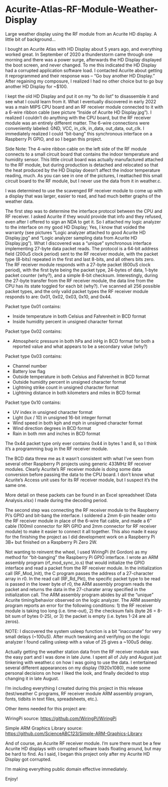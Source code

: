 # Acurite-Atlas-RF-Module-Weather-Display
Large weather display using the RF module from an Acurite HD display.
A little bit of background...

I bought an Acurite Atlas with HD Display about 5 years ago, and everything worked great. In September of 2020 a thunderstorm came through one morning and there was a power surge, afterwards the HD Display displayed the boot screen, and never changed. To me this indicated the HD Display had a corrupted application software load. I contacted Acurite about getting it reprogrammed and their response was – “Go buy another HD Display.” After regaining my composure, I realized I had no other choice but to go buy another HD Display for ~$100.

I kept the old HD Display and put it on my “to do list” to disassemble it and see what I could learn from it. What I eventually discovered in early 2022 was a main MIPS CPU board and an RF receiver module connected to it with a 6-wire ribbon cable (see picture “Inside of Acurite HD Display.jpg”). I realized I couldn’t do anything with the CPU board, but the RF receiver module was an entirely different matter. The 6-wire connections were conveniently labeled: GND, VCC, in_clk, in_data, out_data, out_clk. I immediately realized I could “bit-bang” this synchronous interface on a Raspberry Pi GPIO, and so I began this project.

Side Note: The 4-wire ribbon cable on the left side of the RF module connects to a small circuit board that contains the indoor temperature and humidity sensor. This little circuit board was actually manufactured attached to the RF module, but during production is detached and relocated so that the heat produced by the HD Display doesn’t affect the indoor temperature reading, much. As you can see in one of the pictures, I reattached this small circuit board to the RF module, but I never use the data from it in weather.c.

I was determined to use the scavenged RF receiver module to come up with a display that was larger, easier to read, and had much better graphs of the weather data.

The first step was to determine the interface protocol between the CPU and RF receiver. I asked Acurite if they would provide that info and they refused, even after I offered to sign an NDA to get it. So I attached my logic analyzer to the interface on my good HD Display; Yes, I know that voided the warranty (see pictures “Logic analyzer attached to good Acurite HD Display.jpg” and “Logic analyzer sampling data from Acurite HD Display.jpg”). What I discovered was a “unique” synchronous interface implementing 27-byte data packet reads. The protocol is a 64-bit address field (200uS clock period) sent to the RF receiver module, with the packet type (8-bits) repeated in the first and last 8-bits, and all others bits zero. The RF receiver module responds with a 27-byte packet (600uS clock period), with the first byte being the packet type, 24-bytes of data, 1-byte packet counter (why?), and a simple 8-bit checksum. Interestingly, during the 27-byte transfer from the RF receiver module, the data line from the CPU has its state toggled for each bit (why?). I’ve scanned all 256 possible packet types, and the only valid packet types the RF receiver module responds to are: 0x01, 0x02, 0x03, 0x10, and 0x44.

Packet type 0x01 contains:
-	Inside temperature in both Celsius and Fahrenheit in BCD format
-	Inside humidity percent in unsigned character format

Packet type 0x02 contains:
-	Atmospheric pressure in both hPa and inHg in BCD format for both a reported value and what appears to be a secondary value (why?)

Packet type 0x03 contains:
-	Channel number
-	Battery low flag
-	Outside temperature in both Celsius and Fahrenheit in BCD format
-	Outside humidity percent in unsigned character format
-	Lightning strike count in unsigned character format
-	Lightning distance in both kilometers and miles in BCD format

Packet type 0x10 contains:
-	UV index in unsigned character format
-	Light (lux / 10) in unsigned 16-bit integer format
-	Wind speed in both kph and mph in unsigned character format
-	Wind direction degrees in BCD format
-	Rain in both mm and inches in BCD format

The 0x44 packet type only ever contains 0x44 in bytes 1 and 8, so I think it’s a programming bug in the RF receiver module.

The BCD data threw me as it wasn’t consistent with what I’ve seen from several other Raspberry Pi projects using generic 433MHz RF receiver modules. Clearly Acurite’s RF receiver module is doing some data conversion before passing the data to the CPU board. I don’t know what Acurite’s Access unit uses for its RF receiver module, but I suspect it’s the same one.

More detail on these packets can be found in an Excel spreadsheet (Data Analysis.xlsx) I made during the decoding period.

The second step was connecting the RF receiver module to the Raspberry Pi’s GPIO and bit-bang the interface. I soldered a 2mm 6-pin header onto the RF receiver module in place of the 6-wire flat cable, and made a 6” cable (100mil connector for RPi GPIO and 2mm connector for RF receiver module) to make it easier to connect it all together. This also made it easy for the finishing the project as I did development work on a Raspberry Pi 3B+ but finished on a Raspberry Pi Zero 2W. 

Not wanting to reinvent the wheel, I used WiringPi (ht Gordon) as my method for “bit-banging” the Raspberry Pi GPIO interface. I wrote an ARM assembly program (rf_mod_sync_io.s) that would initialize the GPIO interface and read a packet from the RF receiver module. In the initialization call (RF_Mod_Init), the C program passes the address of a 27-character array in r0. In the read call (RF_Rd_Pkt), the specific packet type to be read is passed in the lower byte of r0, the ARM assembly program reads the packet and returns the data in the 27-charater array specified in the initialization call. The ARM assembly program abides by all the “unique” Acurite timing/behavior observed on the logic analyzer. The ARM assembly program reports an error for the following conditions: 1) the RF receiver module is taking too long (i.e. time-out), 2) the checksum fails (byte 26 = 8-bit sum of bytes 0-25), or 3) the packet is empty (i.e. bytes 1-24 are all zeros).

NOTE: I discovered the system usleep function is a bit “inaccurate” for very small delays (~100uS). After much tweaking and verifying on the logic analyzer I found calling usleep with a value of 25 gives a ~100uS delay.

Actually getting the weather station data from the RF receiver module was the easy part and I was done in late June. I spent all of July and August just tinkering with weather.c on how I was going to use the data. I entertained several different appearances on my display (1920x1080), made some personal decisions on how I liked the look, and finally decided to stop changing it in late August.

I’m including everything I created during this project in this release (test/weather C programs, RF receiver module ARM assembly program, fonts, tidbits in text files, spreadsheets, etc.).

Other items needed for this project are:

WiringPi 
source:	 https://github.com/WiringPi/WiringPi

Simple ARM Graphics Library
source: https://github.com/ScienceABC123/Simple-ARM-Graphics-Library

And of course, an Acurite RF receiver module. I’m sure there must be a few Acurite HD displays with corrupted software loads floating around, but may be hard to find. As I said, I began this project only after my Acurite HD Display got corrupted.

I’m making everything public domain effective immediately.

Enjoy!
